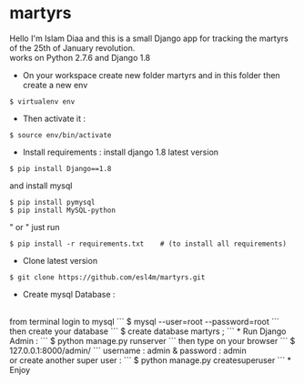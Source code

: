 # martyrs
Hello I'm Islam Diaa
and this is a small Django app for tracking the martyrs of the 25th of January revolution.<br/>
works on Python 2.7.6 and Django 1.8
<br/>
* On your workspace create new folder martyrs and in this folder then create a new env<br/>
```
$ virtualenv env
```
* Then activate it :
```
$ source env/bin/activate
```
* Install requirements :
install django 1.8 latest version
```
$ pip install Django==1.8
```
and install mysql
```
$ pip install pymysql
$ pip install MySQL-python
```
" or " just run
```
$ pip install -r requirements.txt    # (to install all requirements)
```

* Clone latest version
```
$ git clone https://github.com/esl4m/martyrs.git
```

* Create mysql Database :
<br/>
from terminal login to mysql 
```
$ mysql --user=root --password=root
```
then create your database 
```
$ create database martyrs ;
```
* Run Django Admin :
```
$ python manage.py runserver 
```
then type on your browser 
```
$ 127.0.0.1:8000/admin/
```
username : admin & password : admin
<br/>
or create another super user :
```
$ python manage.py createsuperuser
```
* Enjoy
